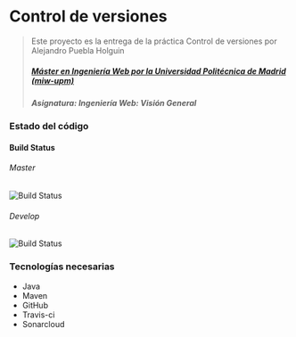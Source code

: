 # Control de versiones
> Este proyecto es la entrega de la práctica Control de versiones por Alejandro Puebla Holguin
> ##### [Máster en Ingeniería Web por la Universidad Politécnica de Madrid (miw-upm)](http://miw.etsisi.upm.es)
> ##### Asignatura: *Ingeniería Web: Visión General*

### Estado del código

#### Build Status
###### Master
![Build Status](https://travis-ci.org/alexph9/Alejandro.Puebla.SVC.miw.upm.es.svg?branch=master) 
###### Develop
![Build Status](https://travis-ci.org/alexph9/Alejandro.Puebla.SVC.miw.upm.es.svg?branch=develop) 

### Tecnologías necesarias
* Java
* Maven
* GitHub
* Travis-ci
* Sonarcloud

